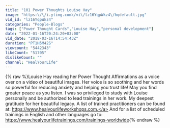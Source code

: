 ```yaml
---
title: "101 Power Thoughts Louise Hay"
image: "https:\/\/i.ytimg.com\/vi\/lz16YqpWkz4\/hqdefault.jpg"
vid_id: "lz16YqpWkz4"
categories: "People-Blogs"
tags: ["Power Thought Cards","Louise Hay","personal development"]
date: "2022-01-16T20:24:20+03:00"
vid_date: "2018-03-16T14:54:43Z"
duration: "PT1H5M42S"
viewcount: "5442343"
likeCount: "51705"
dislikeCount: ""
channel: "HealYourLife"
---
```

{% raw %}Louise Hay reading her Power Thought Affirmations as a voice over on a video of beautiful images. Her voice is so soothing and her words so powerful for reducing anxiety and helping you trust life! May you find greater peace as you listen. I was so privileged to study with Louise personally and be authorized to lead trainings in her work. My deepest gratitude for her beautiful legacy. A list of trained practitioners can be found at: <a rel="nofollow" target="blank" href="https://www.healyourlifeworkshops.com.">https://www.healyourlifeworkshops.com.</a> And for a list of scheduled trainings in English and other languages go to: <a rel="nofollow" target="blank" href="https://www.healyourlifetrainings.com/trainings-worldwide">https://www.healyourlifetrainings.com/trainings-worldwide</a>{% endraw %}
